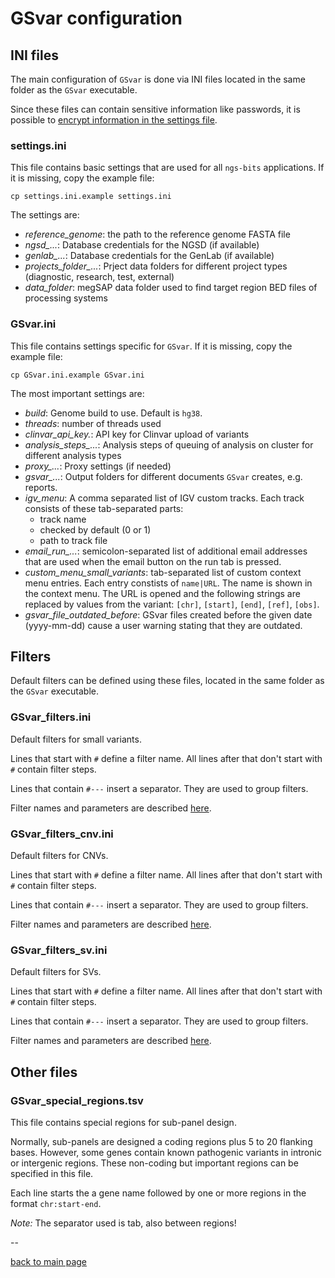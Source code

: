 # GSvar configuration

## INI files

The main configuration of `GSvar` is done via INI files located in the same folder as the `GSvar` executable.

Since these files can contain sensitive information like passwords, it is possible to [encrypt information in the settings file](encrypt_settings.md).

### settings.ini

This file contains basic settings that are used for all `ngs-bits` applications. If it is missing, copy the example file:

`cp settings.ini.example settings.ini`

The settings are:

- *reference_genome*: the path to the reference genome FASTA file
- *ngsd\_...*: Database credentials for the NGSD (if available)
- *genlab\_...*: Database credentials for the GenLab (if available)
- *projects\_folder\_...*: Prject data folders for different project types (diagnostic, research, test, external)
- *data\_folder*: megSAP data folder used to find target region BED files of processing systems

### GSvar.ini

This file contains settings specific for `GSvar`. If it is missing, copy the example file:

`cp GSvar.ini.example GSvar.ini`

The most important settings are:

- *build*: Genome build to use. Default is `hg38`.
- *threads*: number of threads used
- *clinvar_api_key.*: API key for Clinvar upload of variants
- *analysis\_steps\_...*: Analysis steps of queuing of analysis on cluster for different analysis types
- *proxy\_...*: Proxy settings (if needed)
- *gsvar\_...*: Output folders for different documents `GSvar` creates, e.g. reports.
- *igv\_menu*: A comma separated list of IGV custom tracks. Each track consists of these tab-separated parts:
	- track name
	- checked by default (0 or 1)
	- path to track file
- *email\_run\_...*: semicolon-separated list of additional email addresses that are used when the email button on the run tab is pressed.
- *custom\_menu\_small\_variants*: tab-separated list of custom context menu entries. Each entry constists of `name|URL`. The name is shown in the context menu. The URL is opened and the following strings are replaced by values from the variant: `[chr]`, `[start]`, `[end]`, `[ref]`, `[obs]`.
- *gsvar\_file\_outdated\_before*: GSvar files created before the given date (yyyy-mm-dd) cause a user warning stating that they are outdated.

## Filters

Default filters can be defined using these files, located in the same folder as the `GSvar` executable.

### GSvar\_filters.ini

Default filters for small variants.  

Lines that start with `#` define a filter name. All lines after that don't start with `#` contain filter steps.  

Lines that contain  `#---` insert a separator. They are used to group filters.

Filter names and parameters are described [here](../tools/VariantFilterAnnotations.md).

### GSvar\_filters\_cnv.ini

Default filters for CNVs.  

Lines that start with `#` define a filter name. All lines after that don't start with `#` contain filter steps.  

Lines that contain  `#---` insert a separator. They are used to group filters.

Filter names and parameters are described [here](../tools/CnvFilterAnnotations.md).

### GSvar\_filters\_sv.ini

Default filters for SVs.  

Lines that start with `#` define a filter name. All lines after that don't start with `#` contain filter steps.  

Lines that contain  `#---` insert a separator. They are used to group filters.

Filter names and parameters are described [here](../tools/SvFilterAnnotations.md).

## Other files

### GSvar\_special\_regions.tsv

This file contains special regions for sub-panel design.

Normally, sub-panels are designed a coding regions plus 5 to 20 flanking bases. However, some genes contain known pathogenic variants in intronic or intergenic regions. These non-coding but important regions can be specified in this file.

Each line starts the a gene name followed by one or more regions in the format `chr:start-end`.

*Note:* The separator used is tab, also between regions!

--

[back to main page](index.md)
